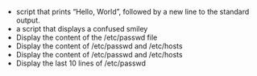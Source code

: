 - script that prints “Hello, World”, followed by a new line to the standard output.
- a script that displays a confused smiley 
- Display the content of the /etc/passwd file
- Display the content of /etc/passwd and /etc/hosts
- Display the content of /etc/passwd and /etc/hosts
- Display the last 10 lines of /etc/passwd
